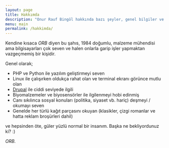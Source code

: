 ```yaml
---
layout: page
title: Hakkımda
description: "Onur Rauf Bingöl hakkında bazı şeyler, genel bilgiler ve bir kısım yalan dolanlar..."
menu: main
permalink: /hakkimda/
---
```


Kendine kısaca *ORB* diyen bu şahıs, 1984 doğumlu, malzeme mühendisi ama bilgisayarları çok seven ve halen onlarla garip işler yapmaktan vazgeçmemiş bir kişidir.

Genel olarak;

* PHP ve Python ile yazılım geliştirmeyi seven
* Linux ile çalışırken oldukça rahat olan ve terminal ekranı görünce mutlu olan
* [Drupal](https://drupal.org) ile ciddi seviyede ilgili
* Biyomalzemeler ve biyosensörler ile ilgilenmeyi hobi edinmiş
* Canı sıkılınca sosyal konuları (politika, siyaset vb. hariç) deşmeyi / okumayı seven
* Genelde her türlü kağıt parçasını okuyan (klasikler, çizgi romanlar ve hatta reklam broşürleri dahil)

ve hepsinden öte, güler yüzlü normal bir insanım. Başka ne bekliyordunuz ki? :)

_ORB._
